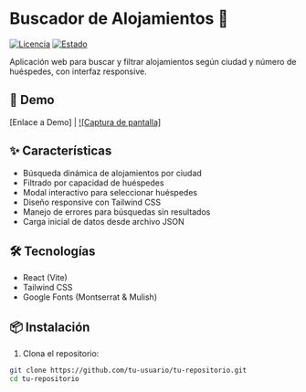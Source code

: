 # Buscador de Alojamientos 🏡

[![Licencia](https://img.shields.io/badge/licencia-MIT-blue.svg)](LICENSE)
[![Estado](https://img.shields.io/badge/estado-%F0%9F%94%A5_en_desarrollo-orange.svg)](https://github.com/tu-usuario/tu-repositorio)

Aplicación web para buscar y filtrar alojamientos según ciudad y número de huéspedes, con interfaz responsive.

## 🚀 Demo
[Enlace a Demo] | [![Captura de pantalla]](ruta-imagen.jpg) <!-- Agrega tu media aquí -->

## ✨ Características
- Búsqueda dinámica de alojamientos por ciudad
- Filtrado por capacidad de huéspedes
- Modal interactivo para seleccionar huéspedes
- Diseño responsive con Tailwind CSS
- Manejo de errores para búsquedas sin resultados
- Carga inicial de datos desde archivo JSON

## 🛠️ Tecnologías
- React (Vite)
- Tailwind CSS
- Google Fonts (Montserrat & Mulish)

## 📦 Instalación

1. Clona el repositorio:
```bash
git clone https://github.com/tu-usuario/tu-repositorio.git
cd tu-repositorio
